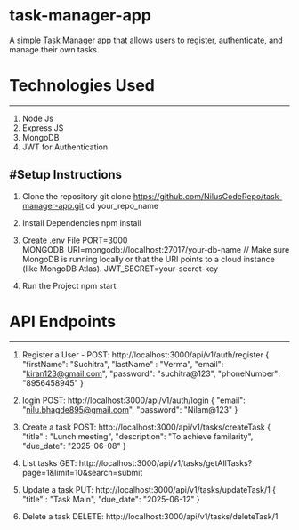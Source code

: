 # task-manager-app
A simple Task Manager app that allows users to register, authenticate, and manage their own tasks.

# Technologies Used
-----------------------------------------------------------
1. Node Js
2. Express JS
3. MongoDB
4. JWT for Authentication

   
#Setup Instructions
-------------------------------------------------------------
1. Clone the repository
   git clone https://github.com/NilusCodeRepo/task-manager-app.git
   cd your_repo_name
   
3. Install Dependencies
   npm install
   
5. Create .env File
PORT=3000
MONGODB_URI=mongodb://localhost:27017/your-db-name // Make sure MongoDB is running locally or that the URI points to a cloud instance (like MongoDB Atlas).
JWT_SECRET=your-secret-key

6. Run the Project
npm start


# API Endpoints
----------------------------------------------------------------
1. Register a User - 
POST: http://localhost:3000/api/v1/auth/register
{
	"firstName": "Suchitra",
	"lastName" : "Verma",
	"email": "kiran123@gmail.com",
	"password": "suchitra@123",
	"phoneNumber": "8956458945"
}

2. login 
POST: http://localhost:3000/api/v1/auth/login
{
	"email": "nilu.bhagde895@gmail.com",
	"password": "Nilam@123"
}

3. Create a task
POST: http://localhost:3000/api/v1/tasks/createTask
{
 "title" : "Lunch meeting",
 "description": "To achieve familarity",
 "due_date": "2025-06-08"
}

4. List tasks
GET: http://localhost:3000/api/v1/tasks/getAllTasks?page=1&limit=10&search=submit

5. Update a task
PUT: http://localhost:3000/api/v1/tasks/updateTask/1
{
 "title" : "Task Main",
 "due_date": "2025-06-12"
}

6. Delete a task
DELETE: http://localhost:3000/api/v1/tasks/deleteTask/1



